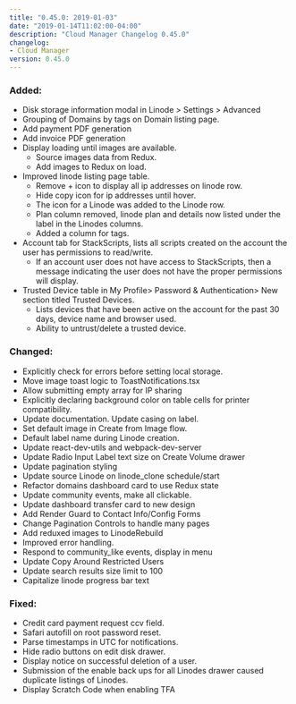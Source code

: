 ```yaml
---
title: "0.45.0: 2019-01-03"
date: "2019-01-14T11:02:00-04:00"
description: "Cloud Manager Changelog 0.45.0"
changelog:
- Cloud Manager
version: 0.45.0
---
```


### Added:
* Disk storage information modal in Linode > Settings > Advanced
* Grouping of Domains by tags on Domain listing page.
* Add payment PDF generation
* Add invoice PDF generation
* Display loading until images are available.
  * Source images data from Redux.
  * Add images to Redux on load.
* Improved linode listing page table.
  * Remove + icon to display all ip addresses on linode row.
  * Hide copy icon for ip addresses until hover.
  * The icon for a Linode was added to the Linode row.
  * Plan column removed, linode plan and details now listed under the label in the Linodes columns.
  * Added a column for tags.
* Account tab for StackScripts, lists all scripts created on the account the user has permissions to read/write.
  * If an account user does not have access to StackScripts, then a message indicating the user does not have the proper permissions will display.
* Trusted Device table in My Profile> Password & Authentication> New section titled Trusted Devices.
  * Lists devices that have been active on the account for the past 30 days, device name and browser used.
  * Ability to untrust/delete a trusted device.

### Changed:
* Explicitly check for errors before setting local storage.
* Move image toast logic to ToastNotifications.tsx
* Allow submitting empty array for IP sharing
* Explicitly declaring background color on table cells for printer compatibility.
* Update documentation. Update casing on label.
* Set default image in Create from Image flow.
* Default label name during Linode creation.
* Update react-dev-utils and webpack-dev-server
* Update Radio Input Label text size on Create Volume drawer
* Update pagination styling
* Update source Linode on linode_clone schedule/start
* Refactor domains dashboard card to use Redux state
* Update community events, make all clickable.
* Update dashboard transfer card to new design
* Add Render Guard to Contact Info/Config Forms
* Change Pagination Controls to handle many pages
* Add reduxed images to LinodeRebuild
* Improved error handling.
* Respond to community_like events, display in menu
* Update Copy Around Restricted Users
* Update search results size limit to 100
* Capitalize linode progress bar text

### Fixed:
* Credit card payment request ccv field.
* Safari autofill on root password reset.
* Parse timestamps in UTC for notifications.
* Hide radio buttons on edit disk drawer.
* Display notice on successful deletion of a user.
* Submission of the enable back ups for all Linodes drawer caused duplicate listings of Linodes.
* Display Scratch Code when enabling TFA
